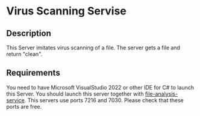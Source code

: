 # Virus Scanning Servise

## Description
This Server imitates virus scanning of a file.
The server gets a file and return "clean". 

## Requirements
You need to have Microsoft VisualStudio 2022 or other IDE for C# to launch this Server. 
You should launch this server together with [file-analysis-service](https://github.com/ValeraPo/FileAnalisys).
This servers use ports 7216 and 7030. Please check that these ports are free.
